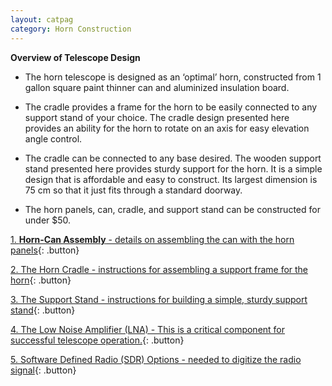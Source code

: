 ```yaml
---
layout: catpag
category: Horn Construction
---
```


**Overview of Telescope Design** 

*  The horn telescope is designed as an ‘optimal’ horn, constructed from 1 gallon square paint thinner can and aluminized insulation board.

* The cradle provides a frame for the horn to be easily connected to any support stand of your choice. The cradle design presented here provides an ability for the horn to rotate on an axis for easy elevation angle control.

* The cradle can be connected to any base desired. The wooden support stand presented here provides sturdy support for the horn. It is a simple design that is affordable and easy to construct. Its largest dimension is 75 cm so that it just fits through a standard doorway.

* The horn panels, can, cradle, and support stand can be constructed for under $50.

[1. **Horn-Can Assembly** - details on assembling the can with the horn panels](https://wvurail.org//dspira-lessons/Horn_can){: .button}

[2. The Horn Cradle - instructions for assembling a support frame for the horn](<a href="https://github.com/WVURAIL/dspira-lessons/blob/master/FilesUploaded/Cradle_Assembly_2021.pdf">){: .button}

[3. The Support Stand - instructions for building a simple, sturdy support stand](<a href="https://github.com/WVURAIL/dspira-lessons/blob/master/FilesUploaded/Stand_Assembly_2021.pdf">){: .button}

[4. The Low Noise Amplifier (LNA) - This is a critical component for successful telescope operation.](https://wvurail.org//dspira-lessons/Horn_can){: .button}

[5. Software Defined Radio (SDR) Options - needed to digitize the radio signal](https://wvurail.org//dspira-lessons/Horn_can){: .button}

